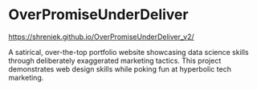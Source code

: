 # OverPromiseUnderDeliver
https://shreniek.github.io/OverPromiseUnderDeliver_v2/

A satirical, over-the-top portfolio website showcasing data science skills through deliberately exaggerated marketing tactics. This project demonstrates web design skills while poking fun at hyperbolic tech marketing.
